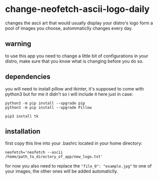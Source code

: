 # change-neofetch-ascii-logo-daily
changes the ascii art that would usually display your distro's logo form a pool of images you choose, autommaticlly changes every day.

## warning
to use this app you need to change a little bit of configurations in your distro, make sure that you know what is changing before you do so.

## dependencies
you will need to install pillow and tkinter, it's supposed to come with python3 but for me it didn't so i will include it here just in case:
```
python3 -m pip install --upgrade pip
python3 -m pip install --upgrade Pillow
```
```
pip3 install tk
```

## installation
first copy this line into your .bashrc located in your home directory:
```
neofetch='neofetch --ascii /home/path_to_directory_of_app/new_logo.txt'
```

for now you also need to replace the ``` "file_0": "example.jpg" ``` to one of your images, the other ones will be added automaticlly.
